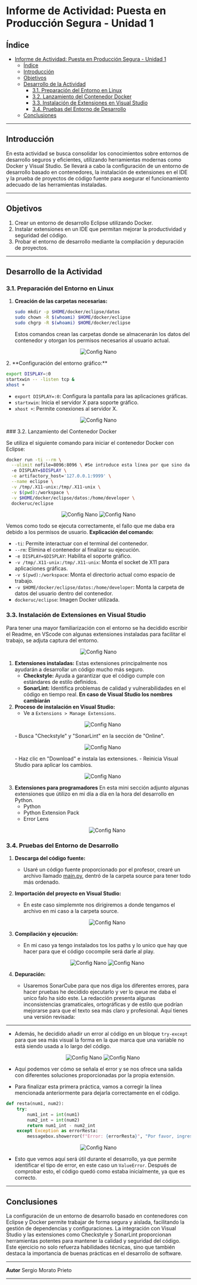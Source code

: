# Informe de Actividad: Puesta en Producción Segura - Unidad 1

## Índice

- [Informe de Actividad: Puesta en Producción Segura - Unidad 1](#informe-de-actividad-puesta-en-producción-segura---unidad-1)
  - [Índice](#índice)
  - [Introducción](#introducción)
  - [Objetivos](#objetivos)
  - [Desarrollo de la Actividad](#desarrollo-de-la-actividad)
    - [3.1. Preparación del Entorno en Linux](#31-preparación-del-entorno-en-linux)
    - [3.2. Lanzamiento del Contenedor Docker](#32-lanzamiento-del-contenedor-docker)
    - [3.3. Instalación de Extensiones en Visual Studio](#33-instalación-de-extensiones-en-visual-studio)
    - [3.4. Pruebas del Entorno de Desarrollo](#34-pruebas-del-entorno-de-desarrollo)
  - [Conclusiones](#conclusiones)

---

## Introducción

En esta actividad se busca consolidar los conocimientos sobre entornos de desarrollo seguros y eficientes, utilizando herramientas modernas como Docker y Visual Studio. Se llevará a cabo la configuración de un entorno de desarrollo basado en contenedores, la instalación de extensiones en el IDE y la prueba de proyectos de código fuente para asegurar el funcionamiento adecuado de las herramientas instaladas.

---

## Objetivos

1. Crear un entorno de desarrollo Eclipse utilizando Docker.
2. Instalar extensiones en un IDE que permitan mejorar la productividad y seguridad del código.
3. Probar el entorno de desarrollo mediante la compilación y depuración de proyectos.

---

## Desarrollo de la Actividad

### 3.1. Preparación del Entorno en Linux

1. **Creación de las carpetas necesarias:**
   ```bash
   sudo mkdir -p $HOME/docker/eclipse/datos
   sudo chown -R $(whoami) $HOME/docker/eclipse
   sudo chgrp -R $(whoami) $HOME/docker/eclipse
   ```
   Estos comandos crean las carpetas donde se almacenarán los datos del contenedor y otorgan los permisos necesarios al usuario actual.
<p align="center">
    <img src="imagenes\Carpetas.png" alt="Config Nano">
</p>
2. **Configuración del entorno gráfico:**

   ```bash
   export DISPLAY=:0
   startxwin -- -listen tcp &
   xhost +
   ```

   - `export DISPLAY=:0`: Configura la pantalla para las aplicaciones gráficas.
   - `startxwin`: Inicia el servidor X para soporte gráfico.
   - `xhost +`: Permite conexiones al servidor X.

<p align="center">
    <img src="imagenes\Display.png" alt="Config Nano">
</p>
### 3.2. Lanzamiento del Contenedor Docker

Se utiliza el siguiente comando para iniciar el contenedor Docker con Eclipse:

```bash
docker run -ti --rm \
  --ulimit nofile=8096:8096 \ #Se introduce esta línea por que sino da out of memory
  -e DISPLAY=$DISPLAY \
  -e artifactory_host='127.0.0.1:9999' \
  --name eclipse \
  -v /tmp/.X11-unix:/tmp/.X11-unix \
  -v $(pwd):/workspace \
  -v $HOME/docker/eclipse/datos:/home/developer \
  dockeruc/eclipse
```

<p align="center">
    <img src="imagenes\InstalaciónE1.png" alt="Config Nano">
    <img src="imagenes\FuncionandoE.png" alt="Config Nano">
</p>

Vemos como todo se ejecuta correctamente, el fallo que me daba era debido a los permisos de usuario.
**Explicación del comando:**
- `-ti`: Permite interactuar con el terminal del contenedor.
- `--rm`: Elimina el contenedor al finalizar su ejecución.
- `-e DISPLAY=$DISPLAY`: Habilita el soporte gráfico.
- `-v /tmp/.X11-unix:/tmp/.X11-unix`: Monta el socket de X11 para aplicaciones gráficas.
- `-v $(pwd):/workspace`: Monta el directorio actual como espacio de trabajo.
- `-v $HOME/docker/eclipse/datos:/home/developer`: Monta la carpeta de datos del usuario dentro del contenedor.
- `dockeruc/eclipse`: Imagen Docker utilizada.

### 3.3. Instalación de Extensiones en Visual Studio

Para tener una mayor familiarización con el entorno se ha decidido escribir el Readme, en VScode con algunas extensiones instaladas para facilitar el trabajo, se adjuta captura del entorno.

   <p align="center">
      <img src="imagenes\Entorno.png" alt="Config Nano">
   </p>

1. **Extensiones instaladas:**
Estas extensiones principalmente nos ayudarán a desarrollar un código mucho más seguro.
   - **Checkstyle:** Ayuda a garantizar que el código cumple con estándares de estilo definidos.
   - **SonarLint:** Identifica problemas de calidad y vulnerabilidades en el código en tiempo real.
**En caso de Visual Studio los nombres cambiarán**
1. **Proceso de instalación en Visual Studio:**
   - Ve a `Extensions > Manage Extensions`.
   <p align="center">
      <img src="imagenes\Ext1.png" alt="Config Nano">
   </p>
   - Busca "Checkstyle" y "SonarLint" en la sección de "Online".
   <p align="center">
      <img src="imagenes\Ext2.png" alt="Config Nano">
   </p>
   - Haz clic en "Download" e instala las extensiones.
   - Reinicia Visual Studio para aplicar los cambios.
        <p align="center">
          <img src="imagenes\Ext4.png" alt="Config Nano">
        </p>
2. **Extensiones para programadores**
   En esta mini sección adjunto algunas extensiones que útilizo en mi día a día en la hora del desarrollo en Python.
   - Python
   - Python Extension Pack
   - Error Lens
      <p align="center">
          <img src="imagenes\Ext5.png" alt="Config Nano">
        </p>


### 3.4. Pruebas del Entorno de Desarrollo

1. **Descarga del código fuente:**
   - Usaré un código fuente proporcionado por el profesor, crearé un archivo llamado [main.py](source\main.py), dentró de la carpeta source para tener todo más ordenado.

2. **Importación del proyecto en Visual Studio:**
   - En este caso simplemnte nos dirigiremos a donde tengamos el archivo en mi caso a la carpeta source.
      <p align="center">
          <img src="imagenes\main.png" alt="Config Nano">
        </p>
3. **Compilación y ejecución:**
   - En mi caso ya tengo instalados tos los paths y lo unico que hay que hacer para que el código cocompile será darle al play.

      <p align="center">
          <img src="imagenes\run.png" alt="Config Nano">
          <img src="imagenes\funcionando.png" alt="Config Nano">
        </p>
4. **Depuración:**
   - Usaremos SonarCube para que nos diga los diferentes errores, para hacer pruebas he decidido ejecutarlo y ver lo qwue me daba el unico falo ha sido este.
La redacción presenta algunas inconsistencias gramaticales, ortográficas y de estilo que podrían mejorarse para que el texto sea más claro y profesional. Aquí tienes una versión revisada:

---

- Además, he decidido añadir un error al código en un bloque `try-except` para que sea más visual la forma en la que marca que una variable no está siendo usada a lo largo del código.

  <p align="center">
     <img src="imagenes\SonarPy.png" alt="Config Nano">
     <img src="imagenes\e.png" alt="Config Nano">
  </p>

- Aquí podemos ver cómo se señala el error y se nos ofrece una salida con diferentes soluciones proporcionadas por la propia extensión.  
- Para finalizar esta primera práctica, vamos a corregir la línea mencionada anteriormente para dejarla correctamente en el código.  

```python
def resta(num1, num2):
    try:
        num1_int = int(num1)
        num2_int = int(num2)
        return num1_int - num2_int
    except Exception as errorResta:
        messagebox.showerror(f"Error: {errorResta}", "Por favor, ingrese números enteros")
```

<p align="center">
   <img src="imagenes\ForzarFallos.png" alt="Config Nano">
</p>

- Esto que vemos aquí será útil durante el desarrollo, ya que permite identificar el tipo de error, en este caso un `ValueError`. Después de comprobar esto, el código quedó como estaba inicialmente, ya que es correcto.

---

## Conclusiones

La configuración de un entorno de desarrollo basado en contenedores con Eclipse y Docker permite trabajar de forma segura y aislada, facilitando la gestión de dependencias y configuraciones. La integración con Visual Studio y las extensiones como Checkstyle y SonarLint proporcionan herramientas potentes para mantener la calidad y seguridad del código. Este ejercicio no solo refuerza habilidades técnicas, sino que también destaca la importancia de buenas prácticas en el desarrollo de software.

---

**Autor**
Sergio Morato Prieto

---
